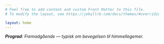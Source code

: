 ```yaml
---
# Feel free to add content and custom Front Matter to this file.
# To modify the layout, see https://jekyllrb.com/docs/themes/#overriding-theme-defaults

layout: home
---
```


_**Prograd**: Fremadgående &mdash; typisk om bevegelsen til himmellegemer._

